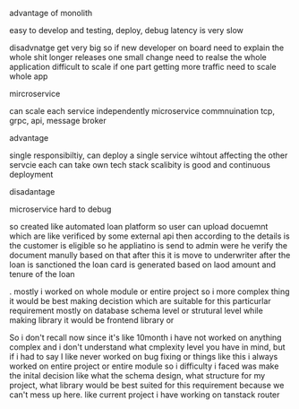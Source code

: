 advantage of monolith

easy to develop and testing, deploy, debug
latency is very slow

disadvnatge
get very big so if new developer on board need to explain the whole shit
longer releases one small change need to realse the whole application
difficult to scale if one part getting more traffic need to scale whole app

mircroservice

can scale each service independently
microservice commnuination tcp, grpc, api, message broker

advantage

single responsibiltiy, can deploy a single service wihtout affecting the other servcie
each can take own tech stack 
scalibity is good and continuous deployment

disadantage

microservice hard to debug

so created like automated loan platform so user can upload docuemnt which are like verificed by some external api
then according to the details is the customer is eligible so he appliatino is send to admin were he verify the document manully based on that after this it is move to underwriter after the loan is sanctioned the loan card is generated based on laod amount and tenure of the loan 

. mostly i worked on whole module or entire project so i more complex thing it  would be best making decistion which are suitable for this particurlar requirement mostly on database schema level or strutural level while making library it would be frontend library or 

So i don't recall now since it's like 10month i have not worked on anything complex and i don't  understand what cmplexity level you have in mind,  but if i had to say I like never worked on bug fixing or things like this i always worked on entire project or entire module so i difficulty i faced was make the inital decision like what the schema design, what structure for my project, what library would be best suited for this requirement because we can't mess up here. like current project i have working on tanstack router 




